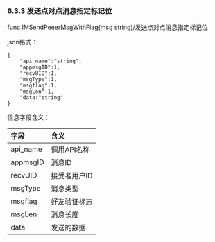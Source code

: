 ### 6.3.3 发送点对点消息指定标记位

func IMSendPeeerMsgWithFlag\(msg string\)/发送点对点消息指定标记位

json格式：

```
{
    "api_name":"string",
    "appmsgID":1,
    "recvUID":1,
    "msgType":1,
    "msgflag":1,
    "msgLen":1,
    "data:"string"
}
```

信息字段含义：

| 字段 | 含义 |
| :--- | :--- |
| api\_name | 调用API名称 |
| appmsgID | 消息ID |
| recvUID | 接受者用户ID |
| msgType | 消息类型 |
| msgflag | 好友验证标志 |
| msgLen | 消息长度 |
| data | 发送的数据 |




